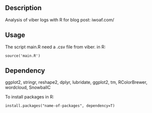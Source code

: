 ## Description

Analysis of viber logs with R for blog post: iwoaf.com/


## Usage

The script main.R need a .csv file from viber.
in R:

```
source('main.R')
```

## Dependency

ggplot2, stringr, reshape2, dplyr, lubridate, ggplot2, tm, RColorBrewer, wordcloud, SnowballC

To install packages in R:

```
install.packages("name-of-packages", dependency=T)
```
